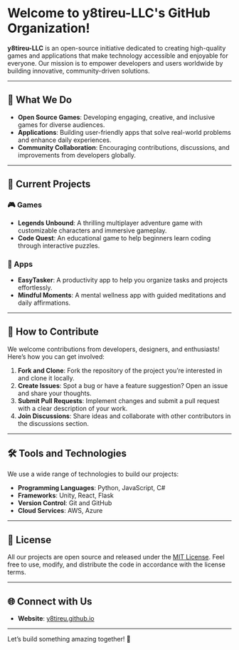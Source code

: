 # Welcome to y8tireu-LLC's GitHub Organization!

**y8tireu-LLC** is an open-source initiative dedicated to creating high-quality games and applications that make technology accessible and enjoyable for everyone. Our mission is to empower developers and users worldwide by building innovative, community-driven solutions.

---

## 🌟 What We Do

- **Open Source Games**: Developing engaging, creative, and inclusive games for diverse audiences.
- **Applications**: Building user-friendly apps that solve real-world problems and enhance daily experiences.
- **Community Collaboration**: Encouraging contributions, discussions, and improvements from developers globally.

---

## 🚀 Current Projects

### 🎮 Games
- **Legends Unbound**: A thrilling multiplayer adventure game with customizable characters and immersive gameplay.
- **Code Quest**: An educational game to help beginners learn coding through interactive puzzles.

### 📱 Apps
- **EasyTasker**: A productivity app to help you organize tasks and projects effortlessly.
- **Mindful Moments**: A mental wellness app with guided meditations and daily affirmations.

---

## 🤝 How to Contribute

We welcome contributions from developers, designers, and enthusiasts! Here’s how you can get involved:

1. **Fork and Clone**: Fork the repository of the project you’re interested in and clone it locally.
2. **Create Issues**: Spot a bug or have a feature suggestion? Open an issue and share your thoughts.
3. **Submit Pull Requests**: Implement changes and submit a pull request with a clear description of your work.
4. **Join Discussions**: Share ideas and collaborate with other contributors in the discussions section.

---

## 🛠️ Tools and Technologies

We use a wide range of technologies to build our projects:
- **Programming Languages**: Python, JavaScript, C#
- **Frameworks**: Unity, React, Flask
- **Version Control**: Git and GitHub
- **Cloud Services**: AWS, Azure

---

## 📜 License

All our projects are open source and released under the [MIT License](LICENSE). Feel free to use, modify, and distribute the code in accordance with the license terms.

---

## 🌐 Connect with Us

- **Website**: [y8tireu.github.io](http://y8tireu.github.io)
---

Let’s build something amazing together! 🎉

